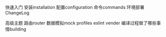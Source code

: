 快速入门
安装installation
配置configuration
命令commands
环境部署
ChangeLog

高级主题
路由router
数据模拟mock
profiles
eslint
vender
编译过程做了哪些事情building
